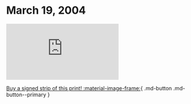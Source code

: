 # March 19, 2004

![](https://www.achewood.com/comic.php?date=03192004)

[Buy a signed strip of this print! :material-image-frame:](https://achewood-holiday-pop-up.myshopify.com/products/strip#03192004){ .md-button .md-button--primary }
